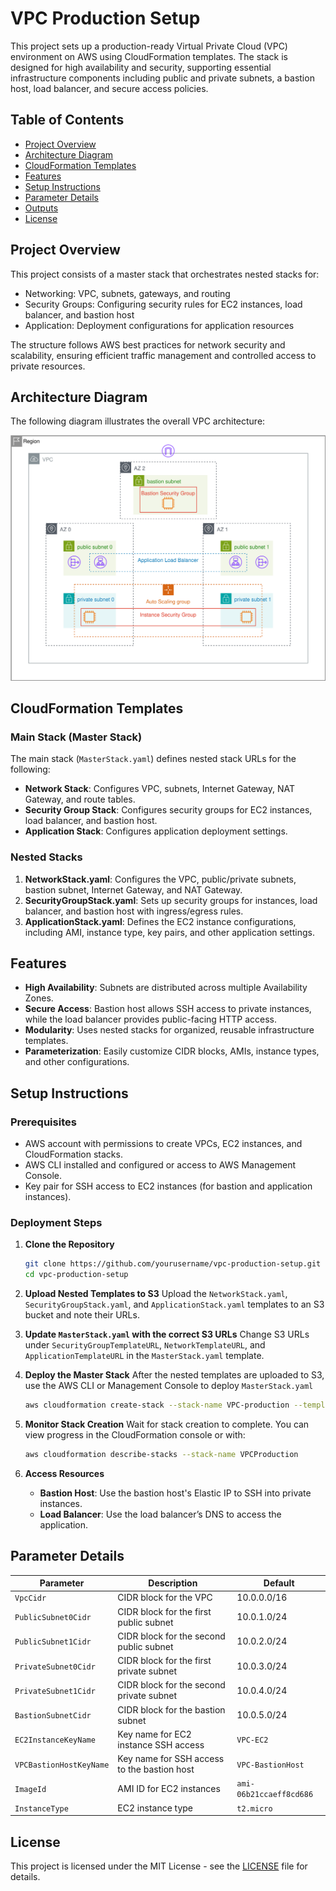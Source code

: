 
# VPC Production Setup

This project sets up a production-ready Virtual Private Cloud (VPC) environment on AWS using CloudFormation templates. The stack is designed for high availability and security, supporting essential infrastructure components including public and private subnets, a bastion host, load balancer, and secure access policies.

## Table of Contents
- [Project Overview](#project-overview)
- [Architecture Diagram](#architecture-diagram)
- [CloudFormation Templates](#cloudformation-templates)
- [Features](#features)
- [Setup Instructions](#setup-instructions)
- [Parameter Details](#parameter-details)
- [Outputs](#outputs)
- [License](#license)

## Project Overview

This project consists of a master stack that orchestrates nested stacks for:
- Networking: VPC, subnets, gateways, and routing
- Security Groups: Configuring security rules for EC2 instances, load balancer, and bastion host
- Application: Deployment configurations for application resources

The structure follows AWS best practices for network security and scalability, ensuring efficient traffic management and controlled access to private resources.

## Architecture Diagram

The following diagram illustrates the overall VPC architecture:

![VPC Architecture](VPC-production.svg)

## CloudFormation Templates

### Main Stack (Master Stack)
The main stack (`MasterStack.yaml`) defines nested stack URLs for the following:
- **Network Stack**: Configures VPC, subnets, Internet Gateway, NAT Gateway, and route tables.
- **Security Group Stack**: Configures security groups for EC2 instances, load balancer, and bastion host.
- **Application Stack**: Configures application deployment settings.

### Nested Stacks
1. **NetworkStack.yaml**: Configures the VPC, public/private subnets, bastion subnet, Internet Gateway, and NAT Gateway.
2. **SecurityGroupStack.yaml**: Sets up security groups for instances, load balancer, and bastion host with ingress/egress rules.
3. **ApplicationStack.yaml**: Defines the EC2 instance configurations, including AMI, instance type, key pairs, and other application settings.

## Features

- **High Availability**: Subnets are distributed across multiple Availability Zones.
- **Secure Access**: Bastion host allows SSH access to private instances, while the load balancer provides public-facing HTTP access.
- **Modularity**: Uses nested stacks for organized, reusable infrastructure templates.
- **Parameterization**: Easily customize CIDR blocks, AMIs, instance types, and other configurations.

## Setup Instructions

### Prerequisites
- AWS account with permissions to create VPCs, EC2 instances, and CloudFormation stacks.
- AWS CLI installed and configured or access to AWS Management Console.
- Key pair for SSH access to EC2 instances (for bastion and application instances).

### Deployment Steps

1. **Clone the Repository**
   ```bash
   git clone https://github.com/yourusername/vpc-production-setup.git
   cd vpc-production-setup
   ```

2. **Upload Nested Templates to S3**
   Upload the `NetworkStack.yaml`, `SecurityGroupStack.yaml`, and `ApplicationStack.yaml` templates to an S3 bucket and note their URLs. 

3. **Update `MasterStack.yaml` with the correct S3 URLs**
   Change S3 URLs under `SecurityGroupTemplateURL`, `NetworkTemplateURL`, and `ApplicationTemplateURL` in the `MasterStack.yaml` template.

3. **Deploy the Master Stack**
   After the nested templates are uploaded to S3, use the AWS CLI or Management Console to deploy `MasterStack.yaml`
   ```bash
   aws cloudformation create-stack --stack-name VPC-production --template-body file://MasterStack.yaml --parameters ParameterKey=VpcCidr,ParameterValue=10.0.0.0/16 ...
   ```

4. **Monitor Stack Creation**
   Wait for stack creation to complete. You can view progress in the CloudFormation console or with:
   ```bash
   aws cloudformation describe-stacks --stack-name VPCProduction
   ```

5. **Access Resources**
   - **Bastion Host**: Use the bastion host's Elastic IP to SSH into private instances.
   - **Load Balancer**: Use the load balancer’s DNS to access the application.

## Parameter Details

| Parameter                  | Description                                             | Default                |
|----------------------------|---------------------------------------------------------|------------------------|
| `VpcCidr`                  | CIDR block for the VPC                                  | 10.0.0.0/16           |
| `PublicSubnet0Cidr`        | CIDR block for the first public subnet                  | 10.0.1.0/24           |
| `PublicSubnet1Cidr`        | CIDR block for the second public subnet                 | 10.0.2.0/24           |
| `PrivateSubnet0Cidr`       | CIDR block for the first private subnet                 | 10.0.3.0/24           |
| `PrivateSubnet1Cidr`       | CIDR block for the second private subnet                | 10.0.4.0/24           |
| `BastionSubnetCidr`        | CIDR block for the bastion subnet                       | 10.0.5.0/24           |
| `EC2InstanceKeyName`       | Key name for EC2 instance SSH access                    | `VPC-EC2`             |
| `VPCBastionHostKeyName`    | Key name for SSH access to the bastion host             | `VPC-BastionHost`     |
| `ImageId`                  | AMI ID for EC2 instances                                | `ami-06b21ccaeff8cd686` |
| `InstanceType`             | EC2 instance type                                      | `t2.micro`            |


## License

This project is licensed under the MIT License - see the [LICENSE](LICENSE) file for details.
